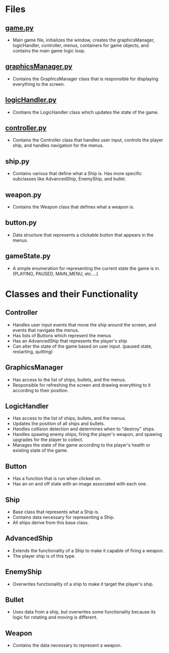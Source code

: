 # Files
## [game.py](/game.py)
* Main game file, initializes the window, creates the graphicsManager, logicHandler, controller, menus, containers for game objects, and contains the main game logic loop.

## [graphicsManager.py](graphicsManager.py)
* Contains the GraphicsManager class that is responsible for displaying everything to the screen.

## [logicHandler.py](logicHandler.py)
* Contians the LogicHandler class which updates the state of the game.

## [controller.py](controller.py)
* Contains the Controller class that handles user input, controls the player ship, and handles navigation for the menus.

## ship.py
* Contains various that define what a Ship is. Has more specific subclasses like AdvancedShip, EnemyShip, and bullet.

## weapon.py
* Contains the Weapon class that defines what a weapon is.

## button.py
* Data structure that represents a clickable button that appears in the menus.

## gameState.py
* A simple enumeration for representing the current state the game is in. (PLAYING, PAUSED, MAIN_MENU, etc....)

# Classes and their Functionality
## Controller
* Handles user input events that move the ship around the screen, and events that navigate the menus.
* Has lists of Buttons which represent the menus
* Has an AdvancedShip that represents the player's ship
* Can alter the state of the game based on user input. (paused state, restarting, quitting)

## GraphicsManager
* Has access to the list of ships, bullets, and the menus.
* Responsible for refreshing the screen and drawing everything to it according to their position.

## LogicHandler
* Has access to the list of ships, bullets, and the menus.
* Updates the position of all ships and bullets.
* Handles collision detection and determines when to "destroy" ships.
* Handles spawing enemy ships, firing the player's weapon, and spawing upgrades for the player to collect.
* Manages the state of the game according to the player's health or existing state of the game.

## Button
* Has a function that is run when clicked on.
* Has an on and off state with an image associated with each one.

## Ship
* Base class that represents what a Ship is.
* Contains data necessary for representing a Ship.
* All ships derive from this base class.

## AdvancedShip
* Extends the functionality of a Ship to make it capable of firing a weapon.
* The player ship is of this type.

## EnemyShip
* Overwrites functionality of a ship to make it target the player's ship.

## Bullet
* Uses data from a ship, but overwrites some functionality because its logic for rotating and moving is different.

## Weapon
* Contains the data necessary to represent a weapon.
